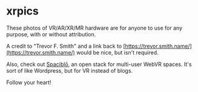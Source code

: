 # xrpics

These photos of VR/AR/XR/MR hardware are for anyone to use for any purpose, with or without attribution.

A credit to "Trevor F. Smith" and a link back to [https://trevor.smith.name/](https://trevor.smith.name/) would be nice, but isn't required.

Also, check out [Spaciblō](https://spaciblo.org/), an open stack for multi-user WebVR spaces. It's sort of like Wordpress, but for VR instead of blogs.

Follow your heart!
